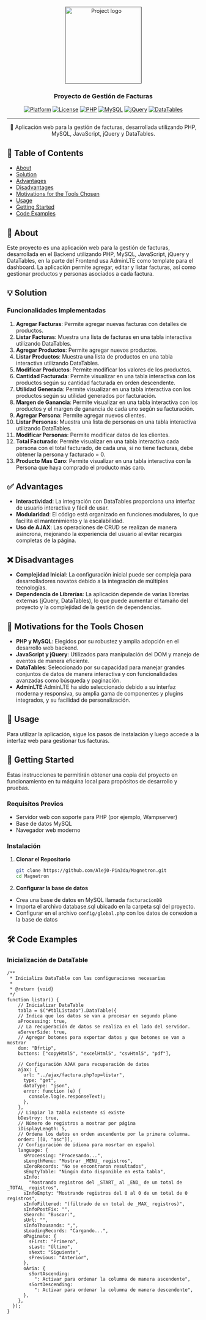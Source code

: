 <p align="center">
  <a href="" rel="noopener">
 <img width=auto height=200px src="https://github-production-user-asset-6210df.s3.amazonaws.com/52540132/342495630-878196d0-c082-45c0-a040-885e8c38cdcb.png?X-Amz-Algorithm=AWS4-HMAC-SHA256&X-Amz-Credential=AKIAVCODYLSA53PQK4ZA%2F20240624%2Fus-east-1%2Fs3%2Faws4_request&X-Amz-Date=20240624T210808Z&X-Amz-Expires=300&X-Amz-Signature=ca158a06a78d5cb56563c59a73097134239f5c18e3e8901160f93c38cc3c9df0&X-Amz-SignedHeaders=host&actor_id=52540132&key_id=0&repo_id=817965202" alt="Project logo"></a>
</p>

<h3 align="center">Proyecto de Gestión de Facturas</h3>

<div align="center">

[![Platform](https://img.shields.io/badge/platform-web-blue.svg)]()
[![License](https://img.shields.io/badge/license-MIT-blue.svg)](/LICENSE)
[![PHP](https://img.shields.io/badge/php-^7.4-blue.svg)]()
[![MySQL](https://img.shields.io/badge/mysql-^5.7-blue.svg)]()
[![jQuery](https://img.shields.io/badge/jquery-^3.5.1-blue.svg)]()
[![DataTables](https://img.shields.io/badge/datatables-^1.10.21-blue.svg)]()

</div>

---

<p align="center"> 📄 Aplicación web para la gestión de facturas, desarrollada utilizando PHP, MySQL, JavaScript, jQuery y DataTables.
    <br> 
</p>

## 📝 Table of Contents

- [About](#about)
- [Solution](#solution)
- [Advantages](#advantages)
- [Disadvantages](#disadvantages)
- [Motivations for the Tools Chosen](#motivations)
- [Usage](#usage)
- [Getting Started](#getting_started)
- [Code Examples](#code_examples)

## 🧐 About <a name = "about"></a>

Este proyecto es una aplicación web para la gestión de facturas, desarrollada en el Backend utilizando PHP, MySQL, JavaScript, jQuery y DataTables, en la parte del Frontend usa AdminLTE como template para el dashboard. La aplicación permite agregar, editar y listar facturas, así como gestionar productos y personas asociados a cada factura.

## 💡 Solution <a name = "solution"></a>

### Funcionalidades Implementadas

1. **Agregar Facturas**: Permite agregar nuevas facturas con detalles de productos.
2. **Listar Facturas**: Muestra una lista de facturas en una tabla interactiva utilizando DataTables.
3. **Agregar Productos**: Permite agregar nuevos productos.
4. **Listar Productos**: Muestra una lista de productos en una tabla interactiva utilizando DataTables.
5. **Modificar Productos**: Permite modificar los valores de los productos.
6. **Cantidad Facturada**: Permite visualizar en una tabla interactiva con los productos según su cantidad facturada en orden descendente.
7. **Utilidad Generada**: Permite visualizar en una tabla interactiva con los productos según su utilidad generados por facturación.
8. **Margen de Ganancia**: Permite visualizar en una tabla interactiva con los productos y el margen de ganancia de cada uno según su facturación.
9. **Agregar Persona**: Permite agregar nuevos clientes.
10. **Listar Personas**: Muestra una lista de personas en una tabla interactiva utilizando DataTables.
11. **Modificar Personas**: Permite modificar datos de los clientes.
12. **Total Facturado**: Permite visualizar en una tabla interactiva cada persona con el total facturado, de cada una, si no tiene facturas, debe obtener la persona y facturado = 0.
13. **Producto Mas Caro**: Permite visualizar en una tabla interactiva con la Persona que haya comprado el producto más caro.

## ✅ Advantages <a name = "advantages"></a>

- **Interactividad**: La integración con DataTables proporciona una interfaz de usuario interactiva y fácil de usar.
- **Modularidad**: El código está organizado en funciones modulares, lo que facilita el mantenimiento y la escalabilidad.
- **Uso de AJAX**: Las operaciones de CRUD se realizan de manera asíncrona, mejorando la experiencia del usuario al evitar recargas completas de la página.

## ❌ Disadvantages <a name = "disadvantages"></a>

- **Complejidad Inicial**: La configuración inicial puede ser compleja para desarrolladores novatos debido a la integración de múltiples tecnologías.
- **Dependencia de Librerías**: La aplicación depende de varias librerías externas (jQuery, DataTables), lo que puede aumentar el tamaño del proyecto y la complejidad de la gestión de dependencias.

## 💭 Motivations for the Tools Chosen <a name = "motivations"></a>

- **PHP y MySQL**: Elegidos por su robustez y amplia adopción en el desarrollo web backend.
- **JavaScript y jQuery**: Utilizados para manipulación del DOM y manejo de eventos de manera eficiente.
- **DataTables**: Seleccionado por su capacidad para manejar grandes conjuntos de datos de manera interactiva y con funcionalidades avanzadas como búsqueda y paginación.
- **AdminLTE**:AdminLTE ha sido seleccionado debido a su interfaz moderna y responsiva, su amplia gama de componentes y plugins integrados, y su facilidad de personalización.

## 🎈 Usage <a name = "usage"></a>

Para utilizar la aplicación, sigue los pasos de instalación y luego accede a la interfaz web para gestionar tus facturas.

## 🏁 Getting Started <a name = "getting_started"></a>

Estas instrucciones te permitirán obtener una copia del proyecto en funcionamiento en tu máquina local para propósitos de desarrollo y pruebas.

### Requisitos Previos

- Servidor web con soporte para PHP (por ejemplo, Wampserver)
- Base de datos MySQL
- Navegador web moderno

### Instalación

1. **Clonar el Repositorio**

   ```bash
   git clone https://github.com/Alej0-Pin3da/Magnetron.git
   cd Magnetron
   ```
2. **Configurar la base de datos**
- Crea una base de datos en MySQL llamada `facturacionDB`
- Importa el archivo database.sql ubicado en la carpeta sql del proyecto.
- Configurar en el archivo `config/global.php` con los datos de conexion a la base de datos

## 🛠️ Code Examples <a name = "code_examples"></a>
### Inicialización de DataTable
```JS
/**
 * Inicializa DataTable con las configuraciones necesarias
 *
 * @return {void}
 */
function listar() {
    // Inicializar DataTable
    tabla = $("#tblListado").DataTable({
    // Indica que los datos se van a procesar en segundo plano
    aProcessing: true,
    // La recuperación de datos se realiza en el lado del servidor.
    aServerSide: true,
    // Agregar botones para exportar datos y que botones se van a mostrar
    dom: "Bfrtip",
    buttons: ["copyHtml5", "excelHtml5", "csvHtml5", "pdf"],

    // Configuración AJAX para recuperación de datos
    ajax: {
      url: "../ajax/factura.php?op=listar",
      type: "get",
      dataType: "json",
      error: function (e) {
        console.log(e.responseText);
      },
    },
    // Limpiar la tabla existente si existe
    bDestroy: true,
    // Número de registros a mostrar por página
    iDisplayLength: 5,
    // Ordena los datos en orden ascendente por la primera columna.
    order: [[0, "asc"]],
    // Configuración de idioma para mosrtar en español
    language: {
      sProcessing: "Procesando...",
      sLengthMenu: "Mostrar _MENU_ registros",
      sZeroRecords: "No se encontraron resultados",
      sEmptyTable: "Ningún dato disponible en esta tabla",
      sInfo:
        "Mostrando registros del _START_ al _END_ de un total de _TOTAL_ registros",
      sInfoEmpty: "Mostrando registros del 0 al 0 de un total de 0 registros",
      sInfoFiltered: "(filtrado de un total de _MAX_ registros)",
      sInfoPostFix: "",
      sSearch: "Buscar:",
      sUrl: "",
      sInfoThousands: ",",
      sLoadingRecords: "Cargando...",
      oPaginate: {
        sFirst: "Primero",
        sLast: "Último",
        sNext: "Siguiente",
        sPrevious: "Anterior",
      },
      oAria: {
        sSortAscending:
          ": Activar para ordenar la columna de manera ascendente",
        sSortDescending:
          ": Activar para ordenar la columna de manera descendente",
      },
    },
  });
}
```
